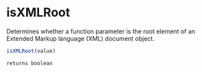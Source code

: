# isXMLRoot

Determines whether a function parameter is the root element of an Extended Markup language (XML) document object.

```javascript
isXMLRoot(value)
```

```javascript
returns boolean
```
